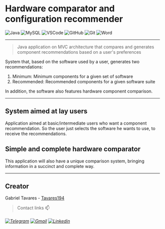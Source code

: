 # Hardware comparator and configuration recommender

![Java](https://img.shields.io/badge/Java-ED8B00?style=for-the-badge&logo=java&logoColor=white) ![MySQL](https://img.shields.io/badge/MySQL-005C84?style=for-the-badge&logo=mysql&logoColor=white) ![VSCode](https://img.shields.io/badge/Visual_Studio-5C2D91?style=for-the-badge&logo=visual%20studio&logoColor=white) ![GitHub](	https://img.shields.io/badge/GitHub-100000?style=for-the-badge&logo=github&logoColor=white) ![Git]( https://img.shields.io/badge/Git-E34F26?style=for-the-badge&logo=git&logoColor=white) ![Word](https://img.shields.io/badge/Microsoft_Word-2B579A?style=for-the-badge&logo=microsoft-word&logoColor=white)

---
> Java application on MVC architecture that compares and generates component recommendations based on a user's preferences

System that, based on the software used by a user, generates two recommendations:
1. Minimum: Minimum components for a given set of software
2. Recommended: Recommended components for a given software suite

In addition, the software also features hardware component comparison.

---
## System aimed at lay users

Application aimed at basic/intermediate users who want a component recommendation. So the user just selects the software he wants to use, to receive the recommendations.

## Simple and complete hardware comparator

This application will also have a unique comparison system, bringing information in a succinct and complete way.

---
## Creator

Gabriel Tavares - [Tavares194](https://github.com/Tavares194 "Perfil do github")
> Contact links 📫
###### [![Telegram]( https://img.shields.io/badge/Telegram-2CA5E0?style=for-the-badge&logo=telegram&logoColor=white)](https://t.me/Tavares_194) [![Gmail]( https://img.shields.io/badge/Gmail-D14836?style=for-the-badge&logo=gmail&logoColor=white)](mailto:gabriel.tavares.1904@gmail.com) [![Linkedin](https://img.shields.io/badge/LinkedIn-0077B5?style=for-the-badge&logo=linkedin&logoColor=white)](https://www.linkedin.com/in/gabriel-tavares-a92239174/)
